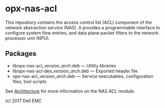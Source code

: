 # opx-nas-acl
This repository contains the access control list (ACL) component of the network abstraction service (NAS). It provides a programmable interface to configure system flow entries, and data plane packet filters to the network processor unit (NPU). 

## Packages
- libopx-nas-acl\_*version*\_*arch*.deb — Utility libraries  
- libopx-nas-acl-dev\_*version*\_*arch*.deb — Exported header file  
- opx-nas-acl\_*version*\_*arch*.deb — Service executables, configuration files, tool scripts 

See [Architecture](https://github.com/open-switch/opx-docs/wiki/Architecture) for more information on the NAS ACL module.

(c) 2017 Dell EMC
